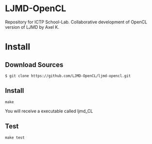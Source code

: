 LJMD-OpenCL
===========

Repository for ICTP School-Lab. Collaborative development of OpenCL version of LJMD by Axel K.  

Install
======

Download Sources
----------------

	$ git clone https://github.com/LJMD-OpenCL/ljmd-opencl.git

Install
-------
	make
You will receive a executable called ljmd_CL

Test
----
	make test
